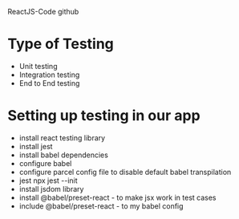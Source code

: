 ReactJS-Code
github

# Type of Testing

- Unit testing
- Integration testing
- End to End testing

# Setting up testing in our app

- install react testing library
- install jest
- install babel dependencies
- configure babel
- configure parcel config file to disable default babel transpilation
- jest npx jest --init
- install jsdom library
- install @babel/preset-react - to make jsx work in test cases
- include @babel/preset-react - to my babel config
